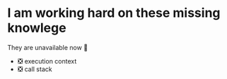 # I am working hard on these missing knowlege

They are unavailable now 🤭

<!-- ✅ ❎ -->

- ❎ execution context
- ❎ call stack
